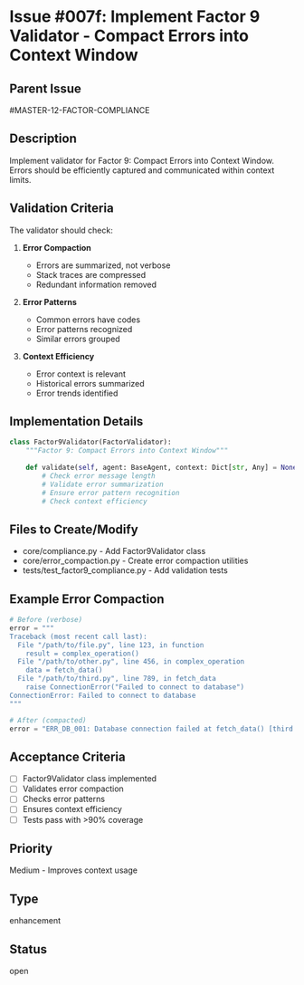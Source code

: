 # Issue #007f: Implement Factor 9 Validator - Compact Errors into Context Window

## Parent Issue
#MASTER-12-FACTOR-COMPLIANCE

## Description
Implement validator for Factor 9: Compact Errors into Context Window. Errors should be efficiently captured and communicated within context limits.

## Validation Criteria
The validator should check:
1. **Error Compaction**
   - Errors are summarized, not verbose
   - Stack traces are compressed
   - Redundant information removed

2. **Error Patterns**
   - Common errors have codes
   - Error patterns recognized
   - Similar errors grouped

3. **Context Efficiency**
   - Error context is relevant
   - Historical errors summarized
   - Error trends identified

## Implementation Details
```python
class Factor9Validator(FactorValidator):
    """Factor 9: Compact Errors into Context Window"""
    
    def validate(self, agent: BaseAgent, context: Dict[str, Any] = None):
        # Check error message length
        # Validate error summarization
        # Ensure error pattern recognition
        # Check context efficiency
```

## Files to Create/Modify
- core/compliance.py - Add Factor9Validator class
- core/error_compaction.py - Create error compaction utilities
- tests/test_factor9_compliance.py - Add validation tests

## Example Error Compaction
```python
# Before (verbose)
error = """
Traceback (most recent call last):
  File "/path/to/file.py", line 123, in function
    result = complex_operation()
  File "/path/to/other.py", line 456, in complex_operation
    data = fetch_data()
  File "/path/to/third.py", line 789, in fetch_data
    raise ConnectionError("Failed to connect to database")
ConnectionError: Failed to connect to database
"""

# After (compacted)
error = "ERR_DB_001: Database connection failed at fetch_data() [third.py:789]"
```

## Acceptance Criteria
- [ ] Factor9Validator class implemented
- [ ] Validates error compaction
- [ ] Checks error patterns
- [ ] Ensures context efficiency
- [ ] Tests pass with >90% coverage

## Priority
Medium - Improves context usage

## Type
enhancement

## Status
open